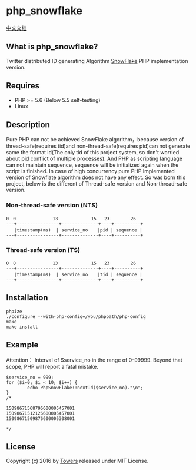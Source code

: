 # php_snowflake

[中文文档](https://github.com/Sxdd/php_snowflake/wiki/%E4%B8%AD%E6%96%87%E6%96%87%E6%A1%A3)
## What is php_snowflake?

Twitter distributed ID generating Algorithm [SnowFlake](https://github.com/twitter/snowflake) PHP implementation version.

## Requires
* PHP >= 5.6  (Below 5.5 self-testing)
* Linux

## Description
Pure PHP can not be achieved SnowFlake algorithm，because version of thread-safe(requires tid)and 
non-thread-safe(requires pid)can not generate same the format id(The only tid of this project system, 
so don't worried about pid conflict of multiple processes). And PHP as scripting language can not maintain sequence,
sequence will be initialized again when the script is finished. In case of high concurrency pure PHP 
Implemented version of  Snowflate algorithm does not have any effect. So was born this project, 
below is the different of Thread-safe version and Non-thread-safe version.

### Non-thread-safe version (NTS)
```
0　0　　　　　　    13　　　　　　 　15   23　　　   26
---+----------------+--------------+----+----------+
   |timestamp(ms)  | service_no 　 |pid | sequence |
---+----------------+--------------+----+----------+
```

### Thread-safe version (TS)
```
0　0　　　　　 　   13　　　　　　 　15   23　　　   26
---+----------------+--------------+----+----------+
   |timestamp(ms)  | service_no 　 |tid | sequence |
---+----------------+--------------+----+----------+
```

## Installation
```
phpize
./configure --with-php-config=/you/phppath/php-config
make
make install
```
## Example
Attention： Interval of $service_no in the range of 0-99999. Beyond that scope, PHP will report a fatal mistake.
```
$service_no = 999;
for ($i=0; $i < 10; $i++) { 
        echo PhpSnowFlake::nextId($service_no)."\n";
}
/*

15098671568796600005457001
15098671512126600005457001
15098671509876600005308001

*/
```
## License
Copyright (c) 2016 by [Towers](http://towers.pub) released under MIT License.


